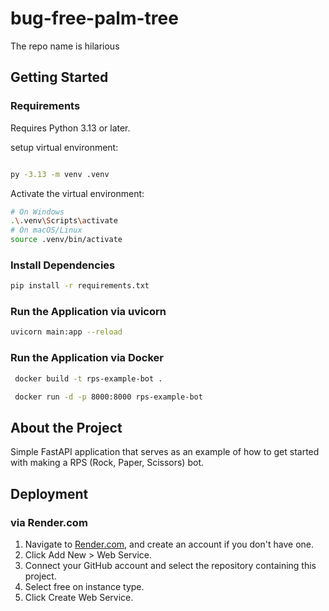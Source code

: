 # bug-free-palm-tree

The repo name is hilarious

## Getting Started

### Requirements

Requires Python 3.13 or later.

setup virtual environment:

```bash

py -3.13 -m venv .venv
```

Activate the virtual environment:

```bash
# On Windows
.\.venv\Scripts\activate
# On macOS/Linux
source .venv/bin/activate
```

### Install Dependencies

```bash
pip install -r requirements.txt
```

### Run the Application via uvicorn

```bash
uvicorn main:app --reload
```

### Run the Application via Docker

```bash
 docker build -t rps-example-bot .

 docker run -d -p 8000:8000 rps-example-bot
```

## About the Project

Simple FastAPI application that serves as an example of how to get started with making a RPS (Rock, Paper, Scissors) bot.

## Deployment

### via Render.com

1. Navigate to [Render.com](https://render.com), and create an account if you don't have one.
2. Click Add New > Web Service.
3. Connect your GitHub account and select the repository containing this project.
4. Select free on instance type.
5. Click Create Web Service.